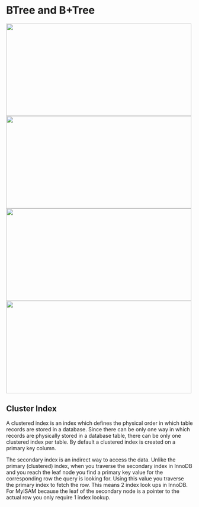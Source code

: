 # BTree and B+Tree

<img src="https://user-images.githubusercontent.com/7610065/171045042-87933ca5-25f9-4717-b055-4d44944d5bea.png" width="500" height="250">

<img src="https://user-images.githubusercontent.com/7610065/171045457-5fbc7b02-75ec-46b3-9ad6-d49d369f1f7f.png" width="500" height="250">

<img src="https://user-images.githubusercontent.com/7610065/171045538-b143682c-8754-4bb6-9593-2f8203b0a4a1.png" width="500" height="250">

<img src="https://user-images.githubusercontent.com/7610065/171047119-88ed8ba3-1744-4028-8f2c-8569013eeb7e.png" width="500" height="250">

## Cluster Index
A clustered index is an index which defines the physical order in which table records are stored in a database. Since there can be only one way in which records are physically stored in a database table, there can be only one clustered index per table. By default a clustered index is created on a primary key column.

The secondary index is an indirect way to access the data. Unlike the primary (clustered) index, when you traverse the secondary index in InnoDB and you reach the leaf node you find a primary key value for the corresponding row the query is looking for. Using this value you traverse the primary index to fetch the row. This means 2 index look ups in InnoDB.
For MyISAM because the leaf of the secondary node is a pointer to the actual row you only require 1 index lookup.





